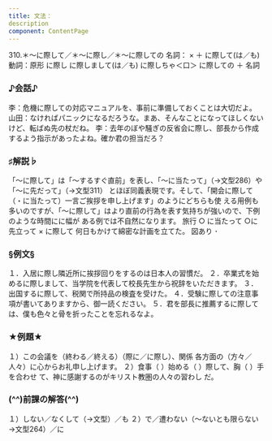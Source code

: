 ```yaml
---
title: 文法：
description
component: ContentPage
---
```



310.＊～に際して／＊～に際し／＊～に際しての
名詞： × ＋ に際して(は／も)
動詞：原形 に際し に際しまして(は／も)
に際しちゃ＜口＞ に際しての ＋ 名詞
### ♪会話♪
李：危機に際しての対応マニュアルを、事前に準備しておくことは大切だよ。
山田：なければパニックになるだろうな。まあ、そんなことになってほしくないけど、転ばぬ先の杖だね。
李：去年のぼや騒ぎの反省会に際し、部長から作成するよう指示があったよね。確か君の担当だろ？
### ♯解説♭
「～に際して」は「～するすぐ直前」を表し、「～に当たって」（→文型286）や「～に先だって」（→文型311）
とほぼ同義表現です。そして、「開会に際して（・に当たって）一言ご挨拶を申し上げます」のようにどちらも使 える用例も多いのですが、「～に際して」はより直前の行為を表す気持ちが強いので、下例のような時間にに幅が ある例では不自然になります。
旅行 ○ に当たって
○に先立って
× に際して 何日もかけて綿密な計画を立てた。
図あり ･
### §例文§
１．入居に際し隣近所に挨拶回りをするのは日本人の習慣だ。
２．卒業式を始めるに際しまして、当学院を代表して校長先生から祝辞をいただきます。
３．出国するに際して、税関で所持品の検査を受けた。
４．受験に際しての注意事項が書いてありますから、御一読ください。
５．君を部長に推薦するに際しては、僕も色々と骨を折ったことを忘れるなよ。
### ★例題★
１）この会議を（終わる／終える）（際に／に際し）、関係 各方面の（方々／人々）に心からお礼申し上げます。
２）食事（ ）始める（ ）際して、胸（ ）手を合わせ て、神に感謝するのがキリスト教圏の人々の習わし
だ。
### (^^)前課の解答(^^)
１）しない／なくして（→文型）／も
２）で／遭わない（～ないとも限らない→文型264）／に
